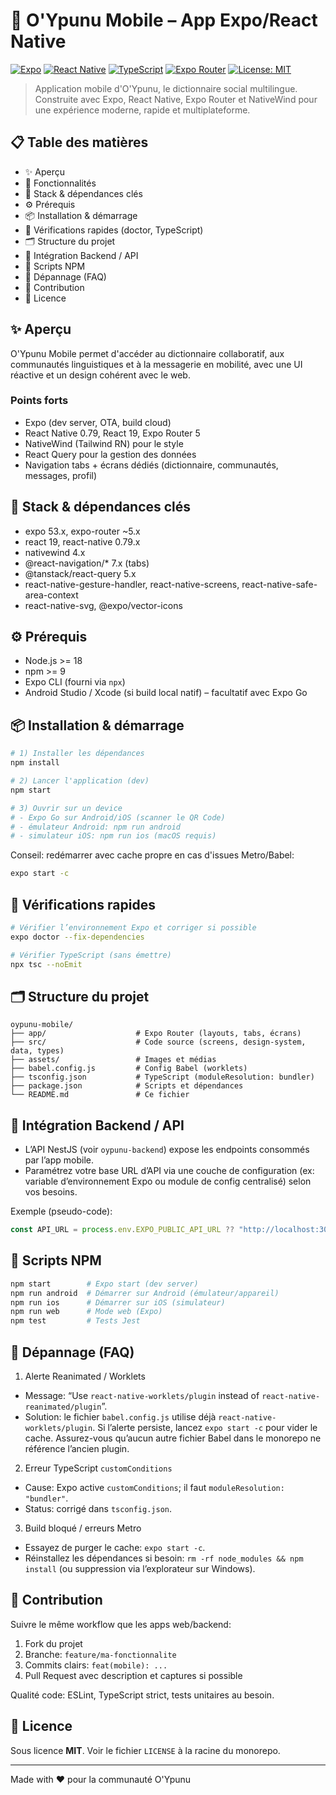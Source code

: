 # 📱 O'Ypunu Mobile – App Expo/React Native

[![Expo](https://img.shields.io/badge/Expo-53.x-000020.svg)](https://expo.dev/)
[![React Native](https://img.shields.io/badge/React%20Native-0.79.x-61dafb.svg)](https://reactnative.dev/)
[![TypeScript](https://img.shields.io/badge/TypeScript-5.x-blue.svg)](https://www.typescriptlang.org/)
[![Expo Router](https://img.shields.io/badge/Expo%20Router-5.x-4b8b3b.svg)](https://expo.github.io/router/)
[![License: MIT](https://img.shields.io/badge/License-MIT-yellow.svg)](../LICENSE)

> Application mobile d'O'Ypunu, le dictionnaire social multilingue. Construite avec Expo, React Native, Expo Router et NativeWind pour une expérience moderne, rapide et multiplateforme.

## 📋 Table des matières

- ✨ Aperçu
- 🚀 Fonctionnalités
- 🧱 Stack & dépendances clés
- ⚙️ Prérequis
- 📦 Installation & démarrage
- 🧪 Vérifications rapides (doctor, TypeScript)
- 🗂️ Structure du projet
- 🔗 Intégration Backend / API
- 🧰 Scripts NPM
- 🐛 Dépannage (FAQ)
- 🤝 Contribution
- 📄 Licence

## ✨ Aperçu

O'Ypunu Mobile permet d'accéder au dictionnaire collaboratif, aux communautés linguistiques et à la messagerie en mobilité, avec une UI réactive et un design cohérent avec le web.

### Points forts

- Expo (dev server, OTA, build cloud)
- React Native 0.79, React 19, Expo Router 5
- NativeWind (Tailwind RN) pour le style
- React Query pour la gestion des données
- Navigation tabs + écrans dédiés (dictionnaire, communautés, messages, profil)

## 🧱 Stack & dépendances clés

- expo 53.x, expo-router ~5.x
- react 19, react-native 0.79.x
- nativewind 4.x
- @react-navigation/\* 7.x (tabs)
- @tanstack/react-query 5.x
- react-native-gesture-handler, react-native-screens, react-native-safe-area-context
- react-native-svg, @expo/vector-icons

## ⚙️ Prérequis

- Node.js >= 18
- npm >= 9
- Expo CLI (fourni via `npx`)
- Android Studio / Xcode (si build local natif) – facultatif avec Expo Go

## 📦 Installation & démarrage

```bash
# 1) Installer les dépendances
npm install

# 2) Lancer l'application (dev)
npm start

# 3) Ouvrir sur un device
# - Expo Go sur Android/iOS (scanner le QR Code)
# - émulateur Android: npm run android
# - simulateur iOS: npm run ios (macOS requis)
```

Conseil: redémarrer avec cache propre en cas d'issues Metro/Babel:

```bash
expo start -c
```

## 🧪 Vérifications rapides

```bash
# Vérifier l’environnement Expo et corriger si possible
expo doctor --fix-dependencies

# Vérifier TypeScript (sans émettre)
npx tsc --noEmit
```

## 🗂️ Structure du projet

```
oypunu-mobile/
├── app/                    # Expo Router (layouts, tabs, écrans)
├── src/                    # Code source (screens, design-system, data, types)
├── assets/                 # Images et médias
├── babel.config.js         # Config Babel (worklets)
├── tsconfig.json           # TypeScript (moduleResolution: bundler)
├── package.json            # Scripts et dépendances
└── README.md               # Ce fichier
```

## 🔗 Intégration Backend / API

- L’API NestJS (voir `oypunu-backend`) expose les endpoints consommés par l’app mobile.
- Paramétrez votre base URL d’API via une couche de configuration (ex: variable d’environnement Expo ou module de config centralisé) selon vos besoins.

Exemple (pseudo-code):

```ts
const API_URL = process.env.EXPO_PUBLIC_API_URL ?? "http://localhost:3000/api";
```

## 🧰 Scripts NPM

```bash
npm start        # Expo start (dev server)
npm run android  # Démarrer sur Android (émulateur/appareil)
npm run ios      # Démarrer sur iOS (simulateur)
npm run web      # Mode web (Expo)
npm test         # Tests Jest
```

## 🐛 Dépannage (FAQ)

1. Alerte Reanimated / Worklets

- Message: “Use `react-native-worklets/plugin` instead of `react-native-reanimated/plugin`”.
- Solution: le fichier `babel.config.js` utilise déjà `react-native-worklets/plugin`. Si l’alerte persiste, lancez `expo start -c` pour vider le cache. Assurez-vous qu’aucun autre fichier Babel dans le monorepo ne référence l’ancien plugin.

2. Erreur TypeScript `customConditions`

- Cause: Expo active `customConditions`; il faut `moduleResolution: "bundler"`.
- Status: corrigé dans `tsconfig.json`.

3. Build bloqué / erreurs Metro

- Essayez de purger le cache: `expo start -c`.
- Réinstallez les dépendances si besoin: `rm -rf node_modules && npm install` (ou suppression via l’explorateur sur Windows).

## 🤝 Contribution

Suivre le même workflow que les apps web/backend:

1. Fork du projet
2. Branche: `feature/ma-fonctionnalite`
3. Commits clairs: `feat(mobile): ...`
4. Pull Request avec description et captures si possible

Qualité code: ESLint, TypeScript strict, tests unitaires au besoin.

## 📄 Licence

Sous licence **MIT**. Voir le fichier `LICENSE` à la racine du monorepo.

---

Made with ❤️ pour la communauté O'Ypunu
